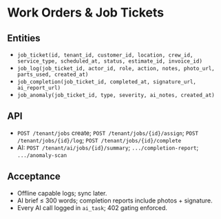 # Work Orders & Job Tickets

## Entities
- `job_ticket(id, tenant_id, customer_id, location, crew_id, service_type, scheduled_at, status, estimate_id, invoice_id)`
- `job_log(job_ticket_id, actor_id, role, action, notes, photo_url, parts_used, created_at)`
- `job_completion(job_ticket_id, completed_at, signature_url, ai_report_url)`
- `job_anomaly(job_ticket_id, type, severity, ai_notes, created_at)`

## API
- `POST /tenant/jobs` create; `POST /tenant/jobs/{id}/assign`; `POST /tenant/jobs/{id}/log`; `POST /tenant/jobs/{id}/complete`
- AI: `POST /tenant/ai/jobs/{id}/summary`; `.../completion-report`; `.../anomaly-scan`

## Acceptance
- Offline capable logs; sync later.
- AI brief ≤ 300 words; completion reports include photos + signature.
- Every AI call logged in `ai_task`; 402 gating enforced.
